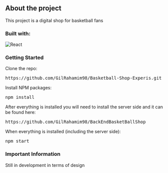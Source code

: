 

## About the project

This project is a digital shop for basketball fans

<h3>Built with:</h3>
<img src="https://camo.githubusercontent.com/268ac512e333b69600eb9773a8f80b7a251f4d6149642a50a551d4798183d621/68747470733a2f2f696d672e736869656c64732e696f2f62616467652f52656163742d3230323332413f7374796c653d666f722d7468652d6261646765266c6f676f3d7265616374266c6f676f436f6c6f723d363144414642" alt="React" data-canonical-src="https://img.shields.io/badge/React-20232A?style=for-the-badge&amp;logo=react&amp;logoColor=61DAFB" style="max-width: 100%;">

### Getting Started

Clone the repo:
<pre>https://github.com/GilRahamim98/Basketball-Shop-Experis.git</pre>

Install NPM packages:
<pre>npm install</pre>

After everything is installed you will need to install the server side and it can be found here:

<pre>https://github.com/GilRahamim98/BackEndBasketBallShop</pre>

When everything is installed (including the server side):
<pre>npm start</pre>



### Important Information

Still in development in terms of design
